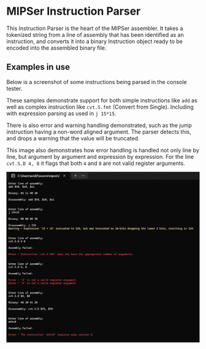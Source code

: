 # MIPSer Instruction Parser

This Instruction Parser is the heart of the MIPSer assembler. It takes a tokenized string from a line of assembly that has been identified as an instruction, and converts it into a binary Instruction object ready to be encoded into the assembled binary file.

## Examples in use

Below is a screenshot of some instructions being parsed in the console tester.

These samples demonstrate support for both simple instructions like `add` as well as complex instruction like `cvt.S.fmt` (Convert from Single). Including with expression parsing as used in `j 15*15`.

There is also error and warning handling demonstrated, such as the jump instruction having a non-word aligned argument. The parser detects this, and drops a warning that the value will be truncated.

This image also demonstrates how error handling is handled not only line by line, but argument by argument and expression by expression. For the line `cvt.S.D 4, 8` it flags that both `4` and `8` are not valid register arguments.

![Demo](Assets/demo-cropped.png)
